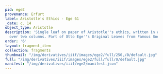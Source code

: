 ```yaml
---
pid: ege2
provenance: Erfurt
label: Aristotle's Ethics - Ege 61
_date: c. 14
object_type: Aristotle
description: 'Single leaf on paper of Aristotle''s ethics, written in a rapid hand
  over two columns. Part of Otto Ege''s Original Leaves from Famous Books: Eight Centuries'
order: '6'
layout: fragment_item
collection: fragments
thumbnail: "/img/derivatives/iiif/images/ege2/full/250,/0/default.jpg"
full: "/img/derivatives/iiif/images/ege2/full/full/0/default.jpg"
manifest: "/img/derivatives/iiif/ege2/manifest.json"
---
```

